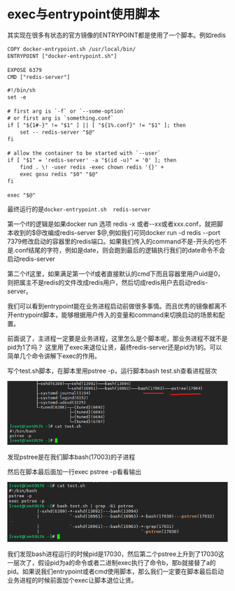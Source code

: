 # exec与entrypoint使用脚本

其实现在很多有状态的官方镜像的ENTRYPOINT都是使用了一个脚本。例如redis

```text
COPY docker-entrypoint.sh /usr/local/bin/
ENTRYPOINT ["docker-entrypoint.sh"]

EXPOSE 6379
CMD ["redis-server"]
```

```text
#!/bin/sh
set -e

# first arg is `-f` or `--some-option`
# or first arg is `something.conf`
if [ "${1#-}" != "$1" ] || [ "${1%.conf}" != "$1" ]; then
	set -- redis-server "$@"
fi

# allow the container to be started with `--user`
if [ "$1" = 'redis-server' -a "$(id -u)" = '0' ]; then
	find . \! -user redis -exec chown redis '{}' +
	exec gosu redis "$0" "$@"
fi

exec "$@"
```

最终运行的是`docker-entrypoint.sh  redis-server`

第一个if的逻辑是如果docker run 选项 redis -x 或者--xx或者xxx.conf，就把脚本收到的$@改编成redis-server $@,例如我们可同docker run -d redis --port 7379修改启动的容器里的redis端口。如果我们传入的command不是-开头的也不是.conf结尾的字符，例如是date，则会跑到最后的逻辑执行我们的date命令不会启动redis-server

第二个if这里，如果满足第一个if或者直接默认的cmd下而且容器里用户uid是0，则把属主不是redis的文件改成redis用户，然后切成redis用户去启动redis-server。

我们可以看到entrypoint能在业务进程启动前做很多事情。而且优秀的镜像都离不开entrypoint脚本，能够根据用户传入的变量和command来切换启动的场景和配置。

前面说了，主进程一定要是业务进程，这里怎么是个脚本呢，那业务进程不就不是pid为1了吗？ 这里用了exec来退位让贤，最终redis-server还是pid为1的。可以简单几个命令讲解下exec的作用。

写个test.sh脚本，在脚本里用pstree -p，运行脚本bash test.sh查看进程层次

![](../../.gitbook/assets/image%20%282%29.png)

发现pstree是在我们脚本bash\(17003\)的子进程

然后在脚本最后面加一行exec pstree -p看看输出

![](../../.gitbook/assets/image%20%2817%29.png)

我们发现bash进程运行的时候pid是17030，然后第二个pstree上升到了17030这一层次了，假设pid为a的命令或者二进制exec执行了命令b，那b就接替了a的pid。如果说我们entrypoint或者cmd使用脚本，那么我们一定要在脚本最后启动业务进程的时候前面加个exec让脚本退位让贤。

